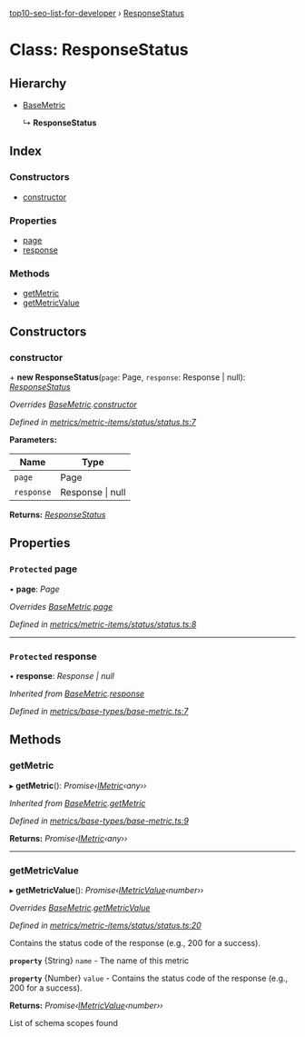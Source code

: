 [top10-seo-list-for-developer](../README.md) › [ResponseStatus](responsestatus.md)

# Class: ResponseStatus

## Hierarchy

* [BaseMetric](basemetric.md)

  ↳ **ResponseStatus**

## Index

### Constructors

* [constructor](responsestatus.md#constructor)

### Properties

* [page](responsestatus.md#protected-page)
* [response](responsestatus.md#protected-response)

### Methods

* [getMetric](responsestatus.md#getmetric)
* [getMetricValue](responsestatus.md#getmetricvalue)

## Constructors

###  constructor

\+ **new ResponseStatus**(`page`: Page, `response`: Response | null): *[ResponseStatus](responsestatus.md)*

*Overrides [BaseMetric](basemetric.md).[constructor](basemetric.md#constructor)*

*Defined in [metrics/metric-items/status/status.ts:7](https://github.com/deepcrawl/top10-seo-list-for-developer/blob/a94cda7/src/metrics/metric-items/status/status.ts#L7)*

**Parameters:**

Name | Type |
------ | ------ |
`page` | Page |
`response` | Response &#124; null |

**Returns:** *[ResponseStatus](responsestatus.md)*

## Properties

### `Protected` page

• **page**: *Page*

*Overrides [BaseMetric](basemetric.md).[page](basemetric.md#protected-page)*

*Defined in [metrics/metric-items/status/status.ts:8](https://github.com/deepcrawl/top10-seo-list-for-developer/blob/a94cda7/src/metrics/metric-items/status/status.ts#L8)*

___

### `Protected` response

• **response**: *Response | null*

*Inherited from [BaseMetric](basemetric.md).[response](basemetric.md#protected-response)*

*Defined in [metrics/base-types/base-metric.ts:7](https://github.com/deepcrawl/top10-seo-list-for-developer/blob/a94cda7/src/metrics/base-types/base-metric.ts#L7)*

## Methods

###  getMetric

▸ **getMetric**(): *Promise‹[IMetric](../interfaces/imetric.md)‹any››*

*Inherited from [BaseMetric](basemetric.md).[getMetric](basemetric.md#getmetric)*

*Defined in [metrics/base-types/base-metric.ts:9](https://github.com/deepcrawl/top10-seo-list-for-developer/blob/a94cda7/src/metrics/base-types/base-metric.ts#L9)*

**Returns:** *Promise‹[IMetric](../interfaces/imetric.md)‹any››*

___

###  getMetricValue

▸ **getMetricValue**(): *Promise‹[IMetricValue](../interfaces/imetricvalue.md)‹number››*

*Overrides [BaseMetric](basemetric.md).[getMetricValue](basemetric.md#abstract-getmetricvalue)*

*Defined in [metrics/metric-items/status/status.ts:20](https://github.com/deepcrawl/top10-seo-list-for-developer/blob/a94cda7/src/metrics/metric-items/status/status.ts#L20)*

Contains the status code of the response (e.g., 200 for a success).

**`property`** {String} `name` - The name of this metric

**`property`** {Number} `value` - Contains the status code of the response (e.g., 200 for a success).

**Returns:** *Promise‹[IMetricValue](../interfaces/imetricvalue.md)‹number››*

List of schema scopes found
